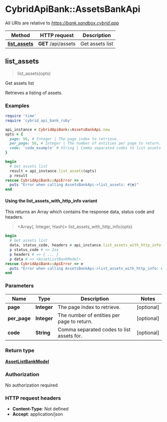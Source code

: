# CybridApiBank::AssetsBankApi

All URIs are relative to *https://bank.sandbox.cybrid.app*

| Method | HTTP request | Description |
| ------ | ------------ | ----------- |
| [**list_assets**](AssetsBankApi.md#list_assets) | **GET** /api/assets | Get assets list |


## list_assets

> <AssetListBankModel> list_assets(opts)

Get assets list

Retrieves a listing of assets.

### Examples

```ruby
require 'time'
require 'cybrid_api_bank_ruby'

api_instance = CybridApiBank::AssetsBankApi.new
opts = {
  page: 56, # Integer | The page index to retrieve.
  per_page: 56, # Integer | The number of entities per page to return.
  code: 'code_example' # String | Comma separated codes to list assets for.
}

begin
  # Get assets list
  result = api_instance.list_assets(opts)
  p result
rescue CybridApiBank::ApiError => e
  puts "Error when calling AssetsBankApi->list_assets: #{e}"
end
```

#### Using the list_assets_with_http_info variant

This returns an Array which contains the response data, status code and headers.

> <Array(<AssetListBankModel>, Integer, Hash)> list_assets_with_http_info(opts)

```ruby
begin
  # Get assets list
  data, status_code, headers = api_instance.list_assets_with_http_info(opts)
  p status_code # => 2xx
  p headers # => { ... }
  p data # => <AssetListBankModel>
rescue CybridApiBank::ApiError => e
  puts "Error when calling AssetsBankApi->list_assets_with_http_info: #{e}"
end
```

### Parameters

| Name | Type | Description | Notes |
| ---- | ---- | ----------- | ----- |
| **page** | **Integer** | The page index to retrieve. | [optional] |
| **per_page** | **Integer** | The number of entities per page to return. | [optional] |
| **code** | **String** | Comma separated codes to list assets for. | [optional] |

### Return type

[**AssetListBankModel**](AssetListBankModel.md)

### Authorization

No authorization required

### HTTP request headers

- **Content-Type**: Not defined
- **Accept**: application/json

